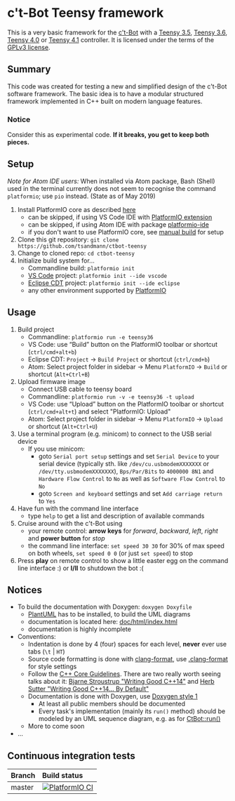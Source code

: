 # c't-Bot Teensy framework

This is a very basic framework for the [c't-Bot][ctBot] with a [Teensy 3.5][Teensy], [Teensy 3.6][Teensy], [Teensy 4.0][Teensy] or [Teensy 4.1][Teensy] controller. It is licensed under the terms of the [GPLv3 license](LICENSE.md).

## Summary

This code was created for testing a new and simplified design of the c't-Bot software framework. The basic idea is to have a modular structured framework implemented in C++ built on modern language features.

### Notice

Consider this as experimental code. **If it breaks, you get to keep both pieces.**

## Setup

_Note for Atom IDE users:_ When installed via Atom package, Bash (Shell) used in the terminal currently does not seem to recognise the command `platformio`; use `pio` instead. (State as of May 2019)

1. Install PlatformIO core as described [here][PIOInstall]
    * can be skipped, if using VS Code IDE with [PlatformIO extension][PlatformIOVSC]
    * can be skipped, if using Atom IDE with package [platformio-ide][PlatformIOAtom]
    * if you don't want to use PlatformIO core, see [manual build](#manual-build) for setup
1. Clone this git repository: `git clone https://github.com/tsandmann/ctbot-teensy`
1. Change to cloned repo: `cd ctbot-teensy`
1. Initialize build system for...
    * Commandline build: `platformio init`
    * [VS Code][VSCode] project: `platformio init --ide vscode`
    * [Eclipse CDT][EclipseCDT] project: `platformio init --ide eclipse`
    * any other environment supported by [PlatformIO][PlatformIOIDE]

## Usage

1. Build project
    * Commandline: `platformio run -e teensy36`
    * VS Code: use “Build” button on the PlatformIO toolbar or shortcut (`ctrl/cmd+alt+b`)
    * Eclipse CDT: `Project` -> `Build Project` or shortcut (`ctrl/cmd+b`)
    * Atom: Select project folder in sidebar -> Menu `PlatformIO` -> `Build` or shortcut (`Alt+Ctrl+B`)
1. Upload firmware image
    * Connect USB cable to teensy board
    * Commandline: `platformio run -v -e teensy36 -t upload`
    * VS Code: use “Upload” button on the PlatformIO toolbar or shortcut (`ctrl/cmd+alt+t`) and select "PlatformIO: Upload"
    * Atom: Select project folder in sidebar -> Menu `PlatformIO` -> `Upload` or shortcut (`Alt+Ctrl+U`)
1. Use a terminal program (e.g. minicom) to connect to the USB serial device
    * If you use minicom:
      * goto `Serial port setup` settings and set `Serial Device` to your serial device (typically sth. like `/dev/cu.usbmodemXXXXXXX` or `/dev/tty.usbmodemXXXXXXX`), `Bps/Par/Bits` to `4000000 8N1` and `Hardware Flow Control` to `No` as well as `Software Flow Control` to `No`
      * goto `Screen and keyboard` settings and set `Add carriage return` to `Yes`
1. Have fun with the command line interface
    * type `help` to get a list and description of available commands
1. Cruise around with the c't-Bot using
    * your remote control: **arrow keys** for *forward*, *backward*, *left*, *right* and **power button** for *stop*
    * the command line interface: `set speed 30 30` for 30% of max speed on both wheels, `set speed 0 0` (or just `set speed`) to stop
1. Press **play** on remote control to show a little easter egg on the command line interface :) or **I/II** to shutdown the bot :(

## Notices

* To build the documentation with Doxygen: `doxygen Doxyfile`
  * [PlantUML] has to be installed, to build the UML diagrams
  * documentation is located here: [doc/html/index.html](doc/html/index.html)
  * documentation is highly incomplete
* Conventions:
  * Indentation is done by 4 (four) spaces for each level, **never** ever use tabs (`\t` | `HT`)
  * Source code formatting is done with [clang-format], use [.clang-format](.clang-format) for style settings
  * Follow the [C++ Core Guidelines]. There are two really worth seeing talks about it: [Bjarne Stroustrup "Writing Good C++14"][CppCon2015Stroustrup] and [Herb Sutter "Writing Good C++14... By Default"][CppCon2015Sutter]
  * Documentation is done with Doxygen, use [Doxygen style 1]
    * At least all public members should be documented
    * Every task's implementation (mainly its `run()` method) should be modeled by an UML sequence diagram, e.g. as for [CtBot::run()](doc/html/CtBot_run.png)
  * More to come soon
* ...

## Continuous integration tests

| Branch              | Build status  |
|:------------------- |:------------- |
| master              | [![PlatformIO CI](https://github.com/tsandmann/ctbot-teensy/actions/workflows/pio_build.yml/badge.svg?branch=master)](https://github.com/tsandmann/ctbot-teensy/actions/workflows/pio_build.yml) |


[ctBot]: https://www.heise.de/ct/artikel/c-t-Bot-und-c-t-Sim-284119.html
[Teensy]: https://www.pjrc.com/teensy/index.html
[PlatformIO]: https://platformio.org
[PIOGithub]: https://github.com/platformio/platformio-core
[PIOInstall]: http://docs.platformio.org/en/latest/installation.html
[PlatformIOVSC]: http://docs.platformio.org/en/latest/faq.html#faq-install-shell-commands
[PlatformIOAtom]: https://atom.io/packages/platformio-ide
[VSCode]: https://github.com/Microsoft/vscode
[EclipseCDT]: https://eclipse.org
[PlatformIOIDE]: http://docs.platformio.org/en/latest/ide.html#ide
[PlantUML]: http://plantuml.com
[clang-format]: https://clang.llvm.org/docs/ClangFormat.html
[C++ Core Guidelines]: https://github.com/isocpp/CppCoreGuidelines/blob/master/CppCoreGuidelines.md
[CppCon2015Stroustrup]: https://youtu.be/1OEu9C51K2A
[CppCon2015Sutter]: https://youtu.be/hEx5DNLWGgA
[Doxygen style 1]: https://www.stack.nl/~dimitri/doxygen/manual/docblocks.html#cppblock
[TeensyLibCore]: https://github.com/tsandmann/teensy-cores.git
[TeensyLibWire]: https://github.com/tsandmann/teensy-wire.git
